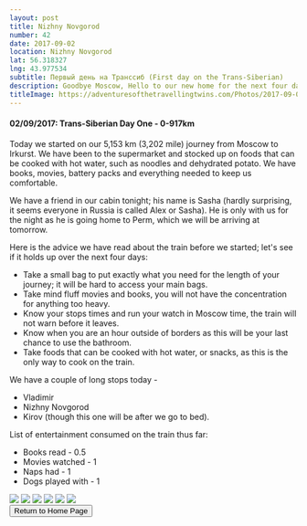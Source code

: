 ```yaml
---
layout: post
title: Nizhny Novgorod
number: 42
date: 2017-09-02
location: Nizhny Novgorod
lat: 56.318327
lng: 43.977534
subtitle: Первый день на Транссиб (First day on the Trans-Siberian)
description: Goodbye Moscow, Hello to our new home for the next four days!
titleImage: https://adventuresofthetravellingtwins.com/Photos/2017-09-02-Yaroslavl/cover-min.jpg
---
```


<h4>02/09/2017: Trans-Siberian Day One - 0-917km</h4>

  Today we started on our 5,153 km (3,202 mile) journey from Moscow to Irkurst. We have been to the supermarket and stocked up on foods that can be cooked with hot water, such as noodles and dehydrated potato. We have books, movies, battery packs and everything needed to keep us comfortable. 
  
  We have a friend in our cabin tonight; his name is Sasha (hardly surprising, it seems everyone in Russia is called Alex or Sasha). He is only with us for the night as he is going home to Perm, which we will be arriving at tomorrow. 

  Here is the advice we have read about the train before we started; let's see if it holds up over the next four days:
* Take a small bag to put exactly what you need for the length of your journey; it will be hard to access your main bags.
* Take mind fluff movies and books, you will not have the concentration for anything too heavy.
* Know your stops times and run your watch in Moscow time, the train will not warn before it leaves.
* Know when you are an hour outside of borders as this will be your last chance to use the bathroom.
* Take foods that can be cooked with hot water, or snacks, as this is the only way to cook on the train.


We have a couple of long stops today - 
* Vladimir
* Nizhny Novgorod
* Kirov (though this one will be after we go to bed).


List of entertainment consumed on the train thus far:
* Books read - 0.5
* Movies watched - 1
* Naps had - 1
* Dogs played with - 1

<img src="https://adventuresofthetravellingtwins.com/Photos/2017-09-02-Yaroslavl/day11-min.jpg" class="image1">
<img src="https://adventuresofthetravellingtwins.com/Photos/2017-09-02-Yaroslavl/day12-min.jpg" class="image1">
<img src="https://adventuresofthetravellingtwins.com/Photos/2017-09-02-Yaroslavl/day13-min.jpg" class="image1">
<img src="https://adventuresofthetravellingtwins.com/Photos/2017-09-02-Yaroslavl/day14-min.jpg" class="image1">
<img src="https://adventuresofthetravellingtwins.com/Photos/2017-09-02-Yaroslavl/day15-min.jpg" class="image1">
<img src="https://adventuresofthetravellingtwins.com/Photos/2017-09-02-Yaroslavl/day16-min.jpg" class="image1">

<div class="wrapper">
  <input type="button" class="button" value="Return to Home Page" onclick="self.close()">
</div>
